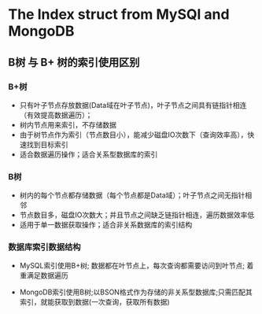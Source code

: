 # The Index struct from MySQl and MongoDB

## B树 与 B+ 树的索引使用区别

### B+树

- 只有叶子节点存放数据(Data域在叶子节点)，叶子节点之间具有链指针相连（有效提高数据遍历）；
- 树内节点用来索引，不存储数据
- 由于树节点作为索引（节点数目小），能减少磁盘IO次数下（查询效率高），快速找到目标索引
- 适合数据遍历操作；适合关系型数据库的索引

### B树

- 树内的每个节点都存储数据（每个节点都是Data域）；叶子节点之间无指针相邻
- 节点数目多，磁盘IO次数大；并且节点之间缺乏链指针相连，遍历数据效率低
- 适用于单一数据获取操作；适合非关系数据库的索引结构

### 数据库索引数据结构

- MySQL索引使用B+树; 数据都在叶节点上，每次查询都需要访问到叶节点; 着重满足数据遍历

- MongoDB索引使用B树;以BSON格式作为存储的非关系型数据库;只需匹配其索引，就能获取到数据(一次查询，获取所有数据)

